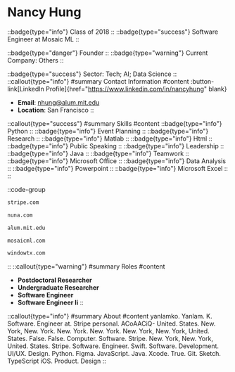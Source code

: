 # Nancy Hung
::badge{type="info"}
Class of 2018
::
::badge{type="success"}
Software Engineer at Mosaic ML
::

::badge{type="danger"}
Founder
::
::badge{type="warning"}
Current Company: Others
::

::badge{type="success"}
Sector: Tech; AI; Data Science
::
::callout{type="info"}
#summary
Contact Information
#content
:button-link[LinkedIn Profile]{href="https://www.linkedin.com/in/nancyhung" blank}
- **Email**: nhung@alum.mit.edu
- **Location**: San Francisco
::

::callout{type="success"}
#summary
Skills
#content
::badge{type="info"}
Python
::
::badge{type="info"}
Event Planning
::
::badge{type="info"}
Research
::
::badge{type="info"}
Matlab
::
::badge{type="info"}
Html
::
::badge{type="info"}
Public Speaking
::
::badge{type="info"}
Leadership
::
::badge{type="info"}
Java
::
::badge{type="info"}
Teamwork
::
::badge{type="info"}
Microsoft Office
::
::badge{type="info"}
Data Analysis
::
::badge{type="info"}
Powerpoint
::
::badge{type="info"}
Microsoft Excel
::
::

::code-group
```bash [Stripe]
stripe.com
```
```bash [Nuna Incorporated]
nuna.com
```
```bash [MIT Alumni Association]
alum.mit.edu
```
```bash [Mosaic ML]
mosaicml.com
```
```bash [Window Therapeutics,]
windowtx.com
```
::
::callout{type="warning"}
#summary
Roles
#content
- **Postdoctoral Researcher**
- **Undergraduate Researcher**
- **Software Engineer**
- **Software Engineer Ii**
::

::callout{type="info"}
#summary
About
#content
yanlamko. Yanlam. K. Software. Engineer at. Stripe personal. ACoAACiQ- United. States. New. York, New. York. New. York. New. York. New. York, New. York, United. States. False. False. Computer. Software. Stripe. New. York, New. York, United. States. Stripe. Software. Engineer. Swift. Software. Development. UI/UX. Design. Python. Figma. JavaScript. Java. Xcode. True. Git. Sketch. TypeScript iOS. Product. Design
::
